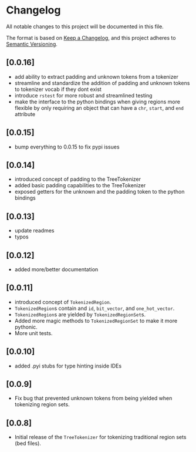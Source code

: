 # Changelog
All notable changes to this project will be documented in this file.

The format is based on [Keep a Changelog](https://keepachangelog.com/en/1.0.0/),
and this project adheres to [Semantic Versioning](https://semver.org/spec/v2.0.0.html).

## [0.0.16]
- add ability to extract padding and unknown tokens from a tokenizer
- streamline and standardize the addition of padding and unknown tokens to tokenizer vocab if they dont exist
- introduce `rstest` for more robust and streamlined testing
- make the interface to the python bindings when giving regions more flexible by only requiring an object that can have a `chr`, `start`, and `end` attribute

## [0.0.15]
- bump everything to 0.0.15 to fix pypi issues

## [0.0.14]
- introduced concept of padding to the TreeTokenizer
- added basic padding capabilities to the TreeTokenizer
- exposed getters for the unknown and the padding token to the python bindings

## [0.0.13]
- update readmes
- typos

## [0.0.12]
- added more/better documentation

## [0.0.11]
- introduced concept of `TokenizedRegion`.
- `TokenizedRegion`s contain and `id`, `bit_vector`, and `one_hot_vector`.
- `TokenizedRegion`s are yielded by `TokenizedRegionSet`s.
- Added more magic methods to `TokenizedRegionSet` to make it more pythonic.
- More unit tests.

## [0.0.10]
- added .pyi stubs for type hinting inside IDEs

## [0.0.9]
- Fix bug that prevented unknown tokens from being yielded when tokenizing region sets.

## [0.0.8]
- Initial release of the `TreeTokenizer`  for tokenizing traditional region sets (bed files).